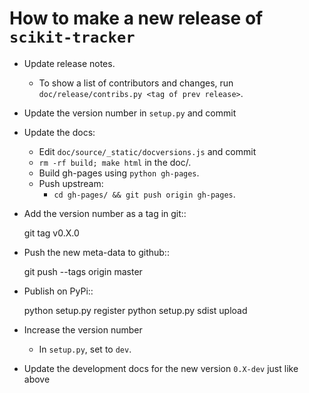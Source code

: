 # How to make a new release of `scikit-tracker`

- Update release notes.

  - To show a list of contributors and changes, run
    `doc/release/contribs.py <tag of prev release>`.

- Update the version number in `setup.py` and commit

- Update the docs:

  - Edit `doc/source/_static/docversions.js` and commit
  - `rm -rf build; make html` in the doc/.
  - Build gh-pages using `python gh-pages`.
  - Push upstream:
    - `cd gh-pages/ && git push origin gh-pages`.

- Add the version number as a tag in git::

   git tag v0.X.0

- Push the new meta-data to github::

   git push --tags origin master

- Publish on PyPi::

   python setup.py register
   python setup.py sdist upload

- Increase the version number

  - In `setup.py`, set to `dev`.

- Update the development docs for the new version `0.X-dev` just like above
